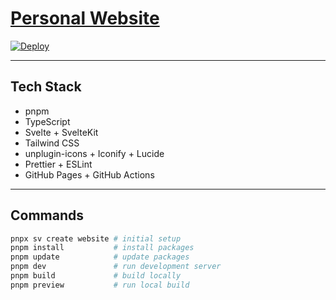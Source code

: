 # [Personal Website](https://aljhn.github.io/)

[![Deploy](https://github.com/aljhn/aljhn.github.io/actions/workflows/deploy.yml/badge.svg)](https://github.com/aljhn/aljhn.github.io/actions)

---

## Tech Stack

- pnpm
- TypeScript
- Svelte + SvelteKit
- Tailwind CSS
- unplugin-icons + Iconify + Lucide
- Prettier + ESLint
- GitHub Pages + GitHub Actions

---

## Commands
```bash
pnpx sv create website # initial setup
pnpm install           # install packages
pnpm update            # update packages
pnpm dev               # run development server  
pnpm build             # build locally
pnpm preview           # run local build  
```
